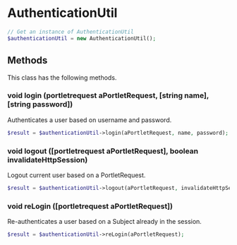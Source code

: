 # AuthenticationUtil

```php
// Get an instance of AuthenticationUtil
$authenticationUtil = new AuthenticationUtil();
```


## Methods
This class has the following methods.


### void login (portletrequest aPortletRequest, [string name], [string password])
Authenticates a user based on username and password.

```php
$result = $authenticationUtil->login(aPortletRequest, name, password);
```


### void logout ([portletrequest aPortletRequest], boolean invalidateHttpSession)
Logout current user based on a PortletRequest.

```php
$result = $authenticationUtil->logout(aPortletRequest, invalidateHttpSession);
```


### void reLogin ([portletrequest aPortletRequest])
Re-authenticates a user based on a Subject already in the session.

```php
$result = $authenticationUtil->reLogin(aPortletRequest);
```

